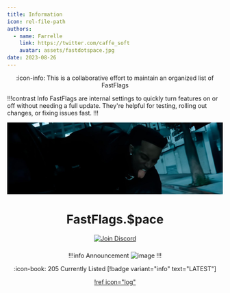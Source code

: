 ```yaml
---
title: Information
icon: rel-file-path	
authors:
  - name: Farrelle
    link: https://twitter.com/caffe_soft
    avatar: assets/fastdotspace.jpg
date: 2023-08-26
---
```

<div align="center">

:icon-info: This is a collaborative effort to maintain an organized list of FastFlags

</div>

!!!contrast Info
FastFlags are internal settings to quickly turn features on or off without needing a full update. They're helpful for testing, rolling out changes, or fixing issues fast.
!!!

![](assets/header.jpg)

<div align="center">

# FastFlags.$pace
<a href="https://discord.gg/6zqNQTSkrg">
  <img src="https://img.shields.io/discord/1241247795470536725?logo=discord&logoColor=white&label=discord&color=4d3dff" width="156" alt="Join Discord">
  </a>

</div>

### 

<div align="center">

!!!info  Announcement
![image](https://github.com/user-attachments/assets/7a048099-2a02-46c5-98bd-d9633e0d7804)
!!!

:icon-book: 205 Currently Listed [!badge variant="info" text="LATEST"]

[!ref icon="log"](/logs/changelog.md)

</div>

